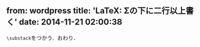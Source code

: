 from: wordpress
title: 'LaTeX: Σの下に二行以上書く'
date: 2014-11-21 02:00:38
--
<code>\substack</code>をつかう．おわり．

